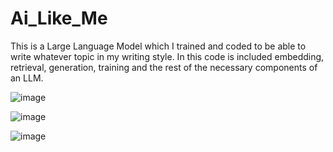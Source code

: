 # Ai_Like_Me

This is a Large Language Model which I trained and coded to be able to write whatever topic in my writing style. In this code is included embedding, retrieval, generation, training and the rest of the necessary components of an LLM.

![image](https://github.com/ignkarusher/ai_like_me/assets/149895054/bf6551f0-7ed7-4eab-b4dc-ecf8c92c2451)

![image](https://github.com/ignkarusher/ai_like_me/assets/149895054/b480b2f9-f934-4a4e-9203-0a15f2fccfa7)

![image](https://github.com/ignkarusher/ai_like_me/assets/149895054/04d4ff76-0453-4851-80c7-0c9a4c34bf7b)


